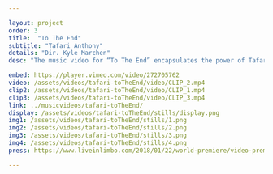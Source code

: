 ```yaml
---

layout: project
order: 3
title:  "To The End"
subtitle: "Tafari Anthony"
details: "Dir. Kyle Marchen"
desc: "The music video for “To The End” encapsulates the power of Tafari’s song in a minimalistic yet bold and lasting experience.<br><br>The screen is split, side by side, into two separate frames. In these frames we see Olympian Nikkita Holder prepare and take off as Tafari performs. Spliced into these motifs are portraits of individuals who exemplify strength in their own right.<br><br>This structure allowed us to showcase moments of love, rebellion, deflation, and perseverance, all while sticking to a stream of conscious style narrative. <br><br>The two frames juxtapose, harmonize, and maybe most importantly reflect - both moments and Tafari himself.<br><br>“I really wanted the visuals for this song to have a strong sense of empowerment and an attitude of “If you work hard you can achieve whatever you want.” Keeping that mentality alive can be very hard when life starts to get crazy, and sometimes we just need a little reminder. I was lucky enough to have Olympian Nikkita Holder star in the video… She’s one of my best friends so really she couldn’t say no! The amount of dedication and work involved in training for something like the Olympics made her story a perfect one to really bring out the message of the song.”<br><br>-Tafari Anthony"

embed: https://player.vimeo.com/video/272705762
video: /assets/videos/tafari-toTheEnd/video/CLIP_2.mp4
clip2: /assets/videos/tafari-toTheEnd/video/CLIP_1.mp4
clip3: /assets/videos/tafari-toTheEnd/video/CLIP_3.mp4
link: ../musicvideos/tafari-toTheEnd/
display: /assets/videos/tafari-toTheEnd/stills/display.png
img1: /assets/videos/tafari-toTheEnd/stills/1.png
img2: /assets/videos/tafari-toTheEnd/stills/2.png
img3: /assets/videos/tafari-toTheEnd/stills/3.png
img4: /assets/videos/tafari-toTheEnd/stills/4.png
press: https://www.liveinlimbo.com/2018/01/22/world-premiere/video-premiere-to-the-end-by-tafari-anthony.html

---
```

